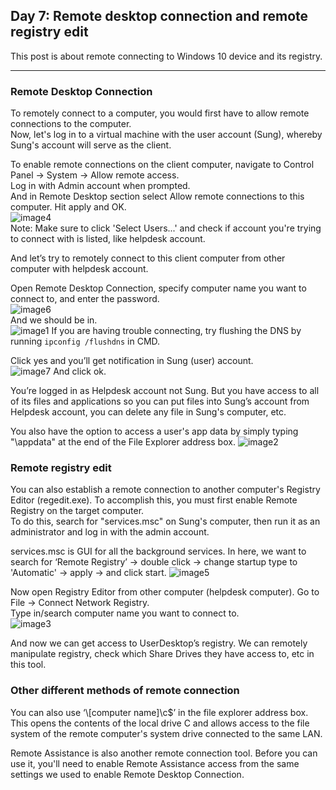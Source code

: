 ## Day 7: Remote desktop connection and remote registry edit

This post is about remote connecting to Windows 10 device and its registry.

---

### Remote Desktop Connection

To remotely connect to a computer, you would first have to allow remote connections to the computer. <br/>
Now, let's log in to a virtual machine with the user account (Sung), whereby Sung's account will serve as the client.

To enable remote connections on the client computer, navigate to Control Panel -> System -> Allow remote access. <br/>
Log in with Admin account when prompted. <br/>
And in Remote Desktop section select Allow remote connections to this computer. Hit apply and OK. <br/>
![image4](https://github.com/swmoon1603/swmoon1603.github.io/assets/64879904/05b9460d-a5d1-4cdf-ac22-969a05d3d14c) <br/>
Note: Make sure to click 'Select Users...' and check if account you're trying to connect with is listed, like helpdesk account.

And let’s try to remotely connect to this client computer from other computer with helpdesk account. 

Open Remote Desktop Connection, specify computer name you want to connect to, and enter the password. <br/>
![image6](https://github.com/swmoon1603/swmoon1603.github.io/assets/64879904/1e3f6d26-e129-411f-a41c-7c1599487863) <br/>
And we should be in. <br/>
![image1](https://github.com/swmoon1603/swmoon1603.github.io/assets/64879904/50e1d26a-6d7b-4a64-a201-b088e8b59312)
If you are having trouble connecting, try flushing the DNS by running ```ipconfig /flushdns``` in CMD.

Click yes and you’ll get notification in Sung (user) account. <br/>
![image7](https://github.com/swmoon1603/swmoon1603.github.io/assets/64879904/68fdf914-da43-4ee5-9482-efbb0bfbc75c)
And click ok.

You’re logged in as Helpdesk account not Sung. But you have access to all of its files and applications so you can put files into Sung’s account from Helpdesk account, you can delete any file in Sung's computer, etc.

You also have the option to access a user's app data by simply typing "\appdata" at the end of the File Explorer address box.
![image2](https://github.com/swmoon1603/swmoon1603.github.io/assets/64879904/ffd4efb2-8853-4522-ba1b-d10a59b5f9ec)

### Remote registry edit

You can also establish a remote connection to another computer's Registry Editor (regedit.exe). To accomplish this, you must first enable Remote Registry on the target computer. <br/> 
To do this, search for "services.msc" on Sung's computer, then run it as an administrator and log in with the admin account.

services.msc is GUI for all the background services. In here, we want to search for ‘Remote Registry’ -> double click -> change startup type to 'Automatic' -> apply -> and click start.
![image5](https://github.com/swmoon1603/swmoon1603.github.io/assets/64879904/3ba81bc1-2eb8-4502-bdab-c247227587e8)

Now open Registry Editor from other computer (helpdesk computer). Go to File -> Connect Network Registry. <br/>
Type in/search computer name you want to connect to. <br/>
![image3](https://github.com/swmoon1603/swmoon1603.github.io/assets/64879904/f1b6974e-2782-4bba-905d-4bdbeb0c083a)

And now we can get access to UserDesktop’s registry. We can remotely manipulate registry, check which Share Drives they have access to, etc in this tool.

### Other different methods of remote connection

You can also use ‘\\[computer name]\c$’ in the file explorer address box. <br/>
This opens the contents of the local drive C and allows access to the file system of the remote computer's system drive connected to the same LAN.

Remote Assistance is also another remote connection tool. Before you can use it, you'll need to enable Remote Assistance access from the same settings we used to enable Remote Desktop Connection.
